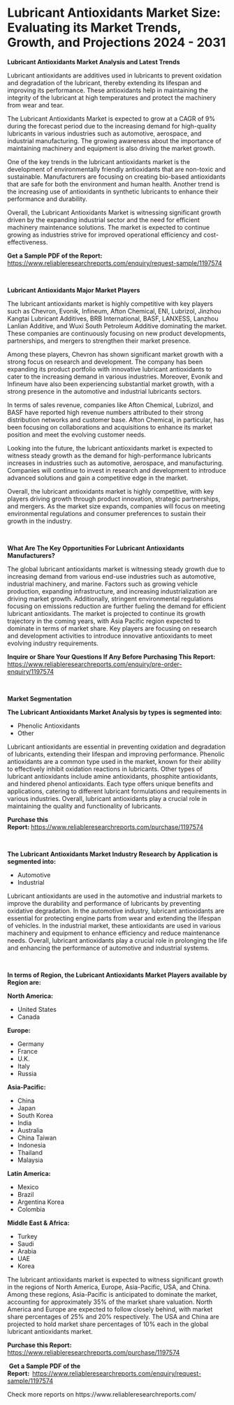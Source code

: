<p><h1>Lubricant Antioxidants Market Size: Evaluating its Market Trends, Growth, and Projections 2024 - 2031</h1></p><p><strong>Lubricant Antioxidants Market Analysis and Latest Trends</strong></p>
<p><p>Lubricant antioxidants are additives used in lubricants to prevent oxidation and degradation of the lubricant, thereby extending its lifespan and improving its performance. These antioxidants help in maintaining the integrity of the lubricant at high temperatures and protect the machinery from wear and tear.</p><p>The Lubricant Antioxidants Market is expected to grow at a CAGR of 9% during the forecast period due to the increasing demand for high-quality lubricants in various industries such as automotive, aerospace, and industrial manufacturing. The growing awareness about the importance of maintaining machinery and equipment is also driving the market growth.</p><p>One of the key trends in the lubricant antioxidants market is the development of environmentally friendly antioxidants that are non-toxic and sustainable. Manufacturers are focusing on creating bio-based antioxidants that are safe for both the environment and human health. Another trend is the increasing use of antioxidants in synthetic lubricants to enhance their performance and durability.</p><p>Overall, the Lubricant Antioxidants Market is witnessing significant growth driven by the expanding industrial sector and the need for efficient machinery maintenance solutions. The market is expected to continue growing as industries strive for improved operational efficiency and cost-effectiveness.</p></p>
<p><strong>Get a Sample PDF of the Report:&nbsp;</strong> <a href="https://www.reliableresearchreports.com/enquiry/request-sample/1197574">https://www.reliableresearchreports.com/enquiry/request-sample/1197574</a></p>
<p>&nbsp;</p>
<p><strong>Lubricant Antioxidants Major Market Players</strong></p>
<p><p>The lubricant antioxidants market is highly competitive with key players such as Chevron, Evonik, Infineum, Afton Chemical, ENI, Lubrizol, Jinzhou Kangtai Lubricant Additives, BRB International, BASF, LANXESS, Lanzhou Lanlian Additive, and Wuxi South Petroleum Additive dominating the market. These companies are continuously focusing on new product developments, partnerships, and mergers to strengthen their market presence.</p><p>Among these players, Chevron has shown significant market growth with a strong focus on research and development. The company has been expanding its product portfolio with innovative lubricant antioxidants to cater to the increasing demand in various industries. Moreover, Evonik and Infineum have also been experiencing substantial market growth, with a strong presence in the automotive and industrial lubricants sectors.</p><p>In terms of sales revenue, companies like Afton Chemical, Lubrizol, and BASF have reported high revenue numbers attributed to their strong distribution networks and customer base. Afton Chemical, in particular, has been focusing on collaborations and acquisitions to enhance its market position and meet the evolving customer needs.</p><p>Looking into the future, the lubricant antioxidants market is expected to witness steady growth as the demand for high-performance lubricants increases in industries such as automotive, aerospace, and manufacturing. Companies will continue to invest in research and development to introduce advanced solutions and gain a competitive edge in the market.</p><p>Overall, the lubricant antioxidants market is highly competitive, with key players driving growth through product innovation, strategic partnerships, and mergers. As the market size expands, companies will focus on meeting environmental regulations and consumer preferences to sustain their growth in the industry.</p></p>
<p>&nbsp;</p>
<p><strong>What Are The Key Opportunities For Lubricant Antioxidants Manufacturers?</strong></p>
<p><p>The global lubricant antioxidants market is witnessing steady growth due to increasing demand from various end-use industries such as automotive, industrial machinery, and marine. Factors such as growing vehicle production, expanding infrastructure, and increasing industrialization are driving market growth. Additionally, stringent environmental regulations focusing on emissions reduction are further fueling the demand for efficient lubricant antioxidants. The market is projected to continue its growth trajectory in the coming years, with Asia Pacific region expected to dominate in terms of market share. Key players are focusing on research and development activities to introduce innovative antioxidants to meet evolving industry requirements.</p></p>
<p><strong>Inquire or Share Your Questions If Any Before Purchasing This Report:</strong> <a href="https://www.reliableresearchreports.com/enquiry/pre-order-enquiry/1197574">https://www.reliableresearchreports.com/enquiry/pre-order-enquiry/1197574</a></p>
<p>&nbsp;</p>
<p><strong>Market Segmentation</strong></p>
<p><strong>The Lubricant Antioxidants Market Analysis by types is segmented into:</strong></p>
<p><ul><li>Phenolic Antioxidants</li><li>Other</li></ul></p>
<p><p>Lubricant antioxidants are essential in preventing oxidation and degradation of lubricants, extending their lifespan and improving performance. Phenolic antioxidants are a common type used in the market, known for their ability to effectively inhibit oxidation reactions in lubricants. Other types of lubricant antioxidants include amine antioxidants, phosphite antioxidants, and hindered phenol antioxidants. Each type offers unique benefits and applications, catering to different lubricant formulations and requirements in various industries. Overall, lubricant antioxidants play a crucial role in maintaining the quality and functionality of lubricants.</p></p>
<p><strong>Purchase this Report:&nbsp;</strong><a href="https://www.reliableresearchreports.com/purchase/1197574">https://www.reliableresearchreports.com/purchase/1197574</a></p>
<p>&nbsp;</p>
<p><strong>The Lubricant Antioxidants Market Industry Research by Application is segmented into:</strong></p>
<p><ul><li>Automotive</li><li>Industrial</li></ul></p>
<p><p>Lubricant antioxidants are used in the automotive and industrial markets to improve the durability and performance of lubricants by preventing oxidative degradation. In the automotive industry, lubricant antioxidants are essential for protecting engine parts from wear and extending the lifespan of vehicles. In the industrial market, these antioxidants are used in various machinery and equipment to enhance efficiency and reduce maintenance needs. Overall, lubricant antioxidants play a crucial role in prolonging the life and enhancing the performance of automotive and industrial systems.</p></p>
<p>&nbsp;</p>
<p><strong>In terms of Region, the Lubricant Antioxidants Market Players available by Region are:</strong></p>
<p>
    <p> <strong> North America: </strong>
        <ul>
            <li>United States</li>
            <li>Canada</li>
        </ul>
        </p> 
    <p> <strong> Europe: </strong>
        <ul>
            <li>Germany</li>
            <li>France</li>
            <li>U.K.</li>
            <li>Italy</li>
            <li>Russia</li>
        </ul>
        </p> 
    <p> <strong> Asia-Pacific: </strong>
        <ul>
            <li>China</li>
            <li>Japan</li>
            <li>South Korea</li>
            <li>India</li>
            <li>Australia</li>
            <li>China Taiwan</li>
            <li>Indonesia</li>
            <li>Thailand</li>
            <li>Malaysia</li>
        </ul>
        </p> 
    <p> <strong> Latin America: </strong>
        <ul>
            <li>Mexico</li>
            <li>Brazil</li>
            <li>Argentina Korea</li>
            <li>Colombia</li>
        </ul>
        </p> 
    <p> <strong> Middle East & Africa: </strong>
        <ul>
            <li>Turkey</li>
            <li>Saudi</li>
            <li>Arabia</li>
            <li>UAE</li>
            <li>Korea</li>
        </ul>
    </p>
    </p>
<p><p>The lubricant antioxidants market is expected to witness significant growth in the regions of North America, Europe, Asia-Pacific, USA, and China. Among these regions, Asia-Pacific is anticipated to dominate the market, accounting for approximately 35% of the market share valuation. North America and Europe are expected to follow closely behind, with market share percentages of 25% and 20% respectively. The USA and China are projected to hold market share percentages of 10% each in the global lubricant antioxidants market.</p></p>
<p><strong>Purchase this Report: </strong><a href="https://www.reliableresearchreports.com/purchase/1197574">https://www.reliableresearchreports.com/purchase/1197574</a></p>
<p>&nbsp;<strong>Get a Sample PDF of the Report:&nbsp;&nbsp;</strong><a href="https://www.reliableresearchreports.com/enquiry/request-sample/1197574">https://www.reliableresearchreports.com/enquiry/request-sample/1197574</a></p>
<p><strong></strong></p>
<p>Check more reports on https://www.reliableresearchreports.com/</p>